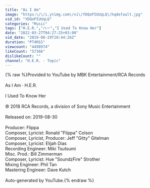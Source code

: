 ```yaml
---
title: "As I Am"
image: "https:\/\/i.ytimg.com\/vi\/YDQoPIUUqLQ\/hqdefault.jpg"
vid_id: "YDQoPIUUqLQ"
categories: "Music"
tags: ["H.E.R.","ハー","I Used To Know Her"]
date: "2022-03-27T04:27:25+03:00"
vid_date: "2019-08-29T10:44:26Z"
duration: "PT4M1S"
viewcount: "4498974"
likeCount: "57366"
dislikeCount: ""
channel: "H.E.R. - Topic"
---
```

{% raw %}Provided to YouTube by MBK Entertainment/RCA Records<br /><br />As I Am · H.E.R.<br /><br />I Used To Know Her<br /><br />℗ 2018 RCA Records, a division of Sony Music Entertainment<br /><br />Released on: 2019-08-30<br /><br />Producer: Flippa<br />Composer, Lyricist: Ronald &quot;Flippa&quot; Colson<br />Composer, Lyricist, Producer: Jeff &quot;Gitty&quot; Gitelman<br />Composer, Lyricist: Elijah Dias<br />Recording  Engineer: Miki Tsutsumi<br />Misc.  Prod.: Bill Zimmerman<br />Composer, Lyricist: Hue &quot;SoundzFire&quot; Strother<br />Mixing  Engineer: Phil Tan<br />Mastering  Engineer: Dave Kutch<br /><br />Auto-generated by YouTube.{% endraw %}
